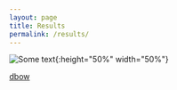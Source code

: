 ```yaml
---
layout: page
title: Results
permalink: /results/
---
```


![Some text]({{site.url}}{{site.baseurl}}\imgs\talk2.png){:height="50%" width="50%"}

[dbow]({{site.baseurl}}/gexf-js/index.html#dbow.gexf)